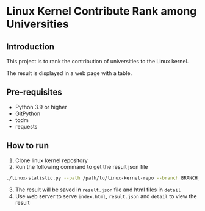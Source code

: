 # Linux Kernel Contribute Rank among Universities

## Introduction

This project is to rank the contribution of universities to the Linux kernel.

The result is displayed in a web page with a table.

## Pre-requisites

- Python 3.9 or higher
- GitPython
- tqdm
- requests

## How to run

1. Clone linux kernel repository
2. Run the following command to get the result json file
```bash
./linux-statistic.py --path /path/to/linux-kernel-repo --branch BRANCH_NAME --repo DISPLAY_REPO_NAME
```
3. The result will be saved in `result.json` file and html files in `detail`
4. Use web server to serve `index.html`, `result.json` and `detail` to view the result
